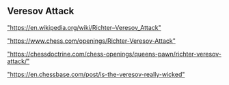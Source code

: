 <h2>Veresov Attack</h2>
<p><a href="https://en.wikipedia.org/wiki/Richter–Veresov_Attack">"https://en.wikipedia.org/wiki/Richter–Veresov_Attack"</a></p>

<p><a href="https://www.chess.com/openings/Richter-Veresov-Attack">"https://www.chess.com/openings/Richter-Veresov-Attack"</a></p>

<p><a href="https://chessdoctrine.com/chess-openings/queens-pawn/richter-veresov-attack/">"https://chessdoctrine.com/chess-openings/queens-pawn/richter-veresov-attack/"</a></p>

<p><a href="https://en.chessbase.com/post/is-the-veresov-really-wicked">"https://en.chessbase.com/post/is-the-veresov-really-wicked"</a></p>

